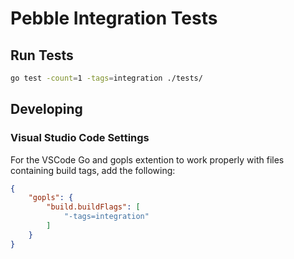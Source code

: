 # Pebble Integration Tests

## Run Tests

```bash
go test -count=1 -tags=integration ./tests/
```

## Developing

### Visual Studio Code Settings

For the VSCode Go and gopls extention to work properly with files containing build tags, add the following:

```json
{
    "gopls": {
        "build.buildFlags": [
            "-tags=integration"
        ]
    }
}
```
